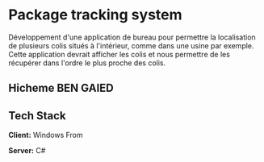 
# Package tracking system

Développement d'une application de bureau pour permettre la localisation de plusieurs colis situés à l'intérieur, comme dans une usine par exemple. Cette application devrait afficher les colis et nous permettre de les récupérer dans l'ordre le plus proche des colis.

## Hicheme BEN GAIED


## Tech Stack

**Client:** Windows From

**Server:** C#

